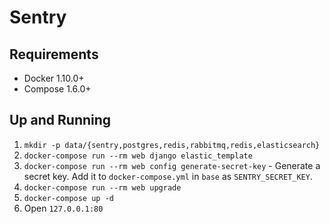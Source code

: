 # Sentry

## Requirements

 * Docker 1.10.0+
 * Compose 1.6.0+

## Up and Running

1. `mkdir -p data/{sentry,postgres,redis,rabbitmq,redis,elasticsearch}`
2. `docker-compose run --rm web django elastic_template`
3. `docker-compose run --rm web config generate-secret-key` - Generate a secret key.
    Add it to `docker-compose.yml` in `base` as `SENTRY_SECRET_KEY`.
4. `docker-compose run --rm web upgrade`
5. `docker-compose up -d`
6. Open `127.0.0.1:80`
